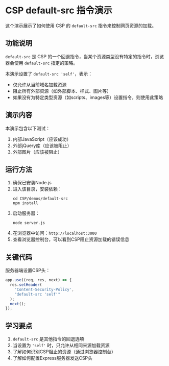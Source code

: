 # CSP default-src 指令演示

这个演示展示了如何使用 CSP 的 `default-src` 指令来控制网页资源的加载。

## 功能说明

`default-src` 是 CSP 的一个回退指令，当某个资源类型没有特定的指令时，浏览器会使用 `default-src` 指定的策略。

本演示设置了 `default-src 'self'`，表示：
- 仅允许从当前域名加载资源
- 阻止所有外部资源（如外部脚本、样式、图片等）
- 如果没有为特定类型资源（如scripts、images等）设置指令，则使用此策略

## 演示内容

本演示包含以下测试：
1. 内部JavaScript（应该成功）
2. 外部jQuery库（应该被阻止）
3. 外部图片（应该被阻止）

## 运行方法

1. 确保已安装Node.js
2. 进入该目录，安装依赖：
   ```
   cd CSP/demos/default-src
   npm install
   ```
3. 启动服务器：
   ```
   node server.js
   ```
4. 在浏览器中访问：`http://localhost:3000`
5. 查看浏览器控制台，可以看到CSP阻止资源加载的错误信息

## 关键代码

服务器端设置CSP头：

```javascript
app.use((req, res, next) => {
  res.setHeader(
    'Content-Security-Policy',
    "default-src 'self'"
  );
  next();
});
```

## 学习要点

1. `default-src` 是其他指令的回退选项
2. 当设置为 `'self'` 时，只允许从相同来源加载资源
3. 了解如何识别CSP阻止的资源（通过浏览器控制台）
4. 了解如何配置Express服务器发送CSP头 